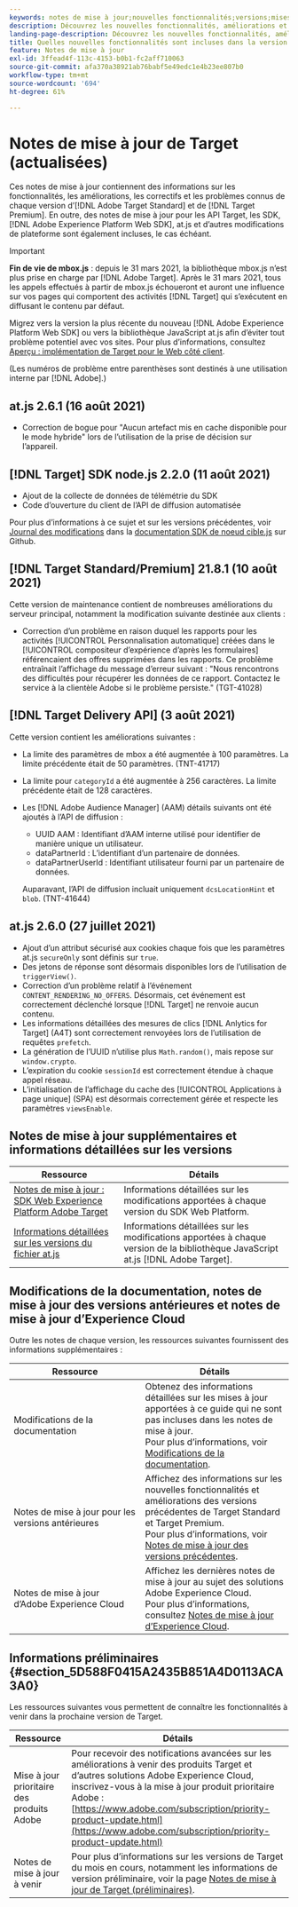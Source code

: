 ```yaml
---
keywords: notes de mise à jour;nouvelles fonctionnalités;versions;mises à jour;mise à jour;version;amélioration;améliorations;correctifs;correctifsde bogues
description: Découvrez les nouvelles fonctionnalités, améliorations et correctifs de la version actuelle dʼ [!DNL Adobe Target], notamment les SDK, les API et les bibliothèques JavaScript.
landing-page-description: Découvrez les nouvelles fonctionnalités, améliorations et correctifs de la version actuelle de  [!DNL Adobe Target].
title: Quelles nouvelles fonctionnalités sont incluses dans la version actuelle ?
feature: Notes de mise à jour
exl-id: 3ffead4f-113c-4153-b0b1-fc2aff710063
source-git-commit: afa370a38921ab76babf5e49edc1e4b23ee807b0
workflow-type: tm+mt
source-wordcount: '694'
ht-degree: 61%

---
```


# Notes de mise à jour de Target (actualisées)

Ces notes de mise à jour contiennent des informations sur les fonctionnalités, les améliorations, les correctifs et les problèmes connus de chaque version d’[!DNL Adobe Target Standard] et de [!DNL Target Premium]. En outre, des notes de mise à jour pour les API Target, les SDK, [!DNL Adobe Experience Platform Web SDK], at.js et d’autres modifications de plateforme sont également incluses, le cas échéant.

>[!IMPORTANT]
>
>**Fin de vie de mbox.js** : depuis le 31 mars 2021, la bibliothèque mbox.js n’est plus prise en charge par [!DNL Adobe Target]. Après le 31 mars 2021, tous les appels effectués à partir de mbox.js échoueront et auront une influence sur vos pages qui comportent des activités [!DNL Target] qui s’exécutent en diffusant le contenu par défaut.
>
>Migrez vers la version la plus récente du nouveau [!DNL Adobe Experience Platform Web SDK] ou vers la bibliothèque JavaScript at.js afin dʼéviter tout problème potentiel avec vos sites. Pour plus d’informations, consultez [Aperçu : implémentation de Target pour le Web côté client](/help/c-implementing-target/c-implementing-target-for-client-side-web/implement-target-for-client-side-web.md).

(Les numéros de problème entre parenthèses sont destinés à une utilisation interne par [!DNL Adobe].)

## at.js 2.6.1 (16 août 2021)

* Correction de bogue pour &quot;Aucun artefact mis en cache disponible pour le mode hybride&quot; lors de l’utilisation de la prise de décision sur l’appareil.

## [!DNL Target] SDK node.js 2.2.0 (11 août 2021)

* Ajout de la collecte de données de télémétrie du SDK
* Code d’ouverture du client de l’API de diffusion automatisée

Pour plus d’informations à ce sujet et sur les versions précédentes, voir [Journal des modifications](https://github.com/adobe/target-nodejs-sdk/blob/main/CHANGELOG.md) dans la [documentation SDK de noeud cible.js](https://github.com/adobe/target-nodejs-sdk) sur Github.

## [!DNL Target Standard/Premium] 21.8.1 (10 août 2021)

Cette version de maintenance contient de nombreuses améliorations du serveur principal, notamment la modification suivante destinée aux clients :

* Correction d’un problème en raison duquel les rapports pour les activités [!UICONTROL Personnalisation automatique] créées dans le [!UICONTROL compositeur d’expérience d’après les formulaires] référencaient des offres supprimées dans les rapports. Ce problème entraînait l’affichage du message d’erreur suivant : &quot;Nous rencontrons des difficultés pour récupérer les données de ce rapport. Contactez le service à la clientèle Adobe si le problème persiste.&quot; (TGT-41028)

## [!DNL Target Delivery API] (3 août 2021)

Cette version contient les améliorations suivantes :

* La limite des paramètres de mbox a été augmentée à 100 paramètres. La limite précédente était de 50 paramètres. (TNT-41717)
* La limite pour `categoryId` a été augmentée à 256 caractères. La limite précédente était de 128 caractères.
* Les [!DNL Adobe Audience Manager] (AAM) détails suivants ont été ajoutés à l’API de diffusion :

   * UUID AAM : Identifiant d’AAM interne utilisé pour identifier de manière unique un utilisateur.
   * dataPartnerId : L’identifiant d’un partenaire de données.
   * dataPartnerUserId : Identifiant utilisateur fourni par un partenaire de données.

   Auparavant, l’API de diffusion incluait uniquement `dcsLocationHint` et `blob`. (TNT-41644)

## at.js 2.6.0 (27 juillet 2021)

* Ajout d’un attribut sécurisé aux cookies chaque fois que les paramètres at.js `secureOnly` sont définis sur `true`.
* Des jetons de réponse sont désormais disponibles lors de l’utilisation de `triggerView()`.
* Correction d’un problème relatif à l’événement `CONTENT_RENDERING_NO_OFFERS`. Désormais, cet événement est correctement déclenché lorsque [!DNL Target] ne renvoie aucun contenu.
* Les informations détaillées des mesures de clics [!DNL Anlytics for Target] (A4T) sont correctement renvoyées lors de l’utilisation de requêtes `prefetch`.
* La génération de l’UUID n’utilise plus `Math.random()`, mais repose sur `window.crypto`.
* L’expiration du cookie `sessionId` est correctement étendue à chaque appel réseau.
* L’initialisation de l’affichage du cache des [!UICONTROL Applications à page unique] (SPA) est désormais correctement gérée et respecte les paramètres `viewsEnable`.

## Notes de mise à jour supplémentaires et informations détaillées sur les versions

| Ressource | Détails |
|--- |--- |
| [Notes de mise à jour : SDK Web Experience Platform Adobe Target](https://experienceleague.adobe.com/docs/experience-platform/edge/release-notes.html?lang=en) | Informations détaillées sur les modifications apportées à chaque version du SDK Web Platform. |
| [Informations détaillées sur les versions du fichier at.js](/help/c-implementing-target/c-implementing-target-for-client-side-web/target-atjs-versions.md) | Informations détaillées sur les modifications apportées à chaque version de la bibliothèque JavaScript at.js [!DNL Adobe Target]. |

## Modifications de la documentation, notes de mise à jour des versions antérieures et notes de mise à jour d’Experience Cloud

Outre les notes de chaque version, les ressources suivantes fournissent des informations supplémentaires :

| Ressource | Détails |
|--- |--- |
| Modifications de la documentation | Obtenez des informations détaillées sur les mises à jour apportées à ce guide qui ne sont pas incluses dans les notes de mise à jour.<br>Pour plus d’informations, voir [Modifications de la documentation](/help/r-release-notes/doc-change.md#reference_366123CF00994BACBBF9BBDF2C4D840C). |
| Notes de mise à jour pour les versions antérieures | Affichez des informations sur les nouvelles fonctionnalités et améliorations des versions précédentes de Target Standard et Target Premium.<br>Pour plus d’informations, voir [Notes de mise à jour des versions précédentes](/help/r-release-notes/release-notes-for-previous-releases.md). |
| Notes de mise à jour d’Adobe Experience Cloud | Affichez les dernières notes de mise à jour au sujet des solutions Adobe Experience Cloud.<br>Pour plus d’informations, consultez [Notes de mise à jour d’Experience Cloud](https://experienceleague.adobe.com/docs/release-notes/experience-cloud/current.html?lang=fr). |

## Informations préliminaires {#section_5D588F0415A2435B851A4D0113ACA3A0}

Les ressources suivantes vous permettent de connaître les fonctionnalités à venir dans la prochaine version de Target.

| Ressource | Détails |
|--- |--- |
| Mise à jour prioritaire des produits Adobe | Pour recevoir des notifications avancées sur les améliorations à venir des produits Target et d’autres solutions Adobe Experience Cloud, inscrivez-vous à la mise à jour produit prioritaire Adobe :<br>[https://www.adobe.com/subscription/priority-product-update.html](https://www.adobe.com/subscription/priority-product-update.html) |
| Notes de mise à jour à venir | Pour plus d’informations sur les versions de Target du mois en cours, notamment les informations de version préliminaire, voir la page [Notes de mise à jour de Target (préliminaires)](/help/r-release-notes/target-release-notes.md). |
